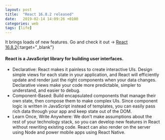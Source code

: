 ```yaml
---
layout: post
title:  "React 16.8.2 released"
date:   2019-02-14 14:09:26 +0100
categories: web
tags: [life]
---
```

It brings loads of new features.
Go and check it out -> [React 16.8.2](https://github.com/facebook/react/releases/tag/v16.8.2){:target="_blank"}

#### React is a JavaScript library for building user interfaces.
- Declarative: React makes it painless to create interactive UIs. Design simple views for each state in your application, and React will efficiently update and render just the right components when your data changes. Declarative views make your code more predictable, simpler to understand, and easier to debug.
- Component-Based: Build encapsulated components that manage their own state, then compose them to make complex UIs. Since component logic is written in JavaScript instead of templates, you can easily pass rich data through your app and keep state out of the DOM.
- Learn Once, Write Anywhere: We don't make assumptions about the rest of your technology stack, so you can develop new features in React without rewriting existing code. React can also render on the server using Node and power mobile apps using React Native.